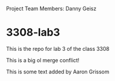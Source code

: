 Project Team Members: Danny Geisz

# 3308-lab3
This is the repo for lab 3 of the class 3308

This is a big ol merge conflict!

This is some text added by Aaron Grissom
